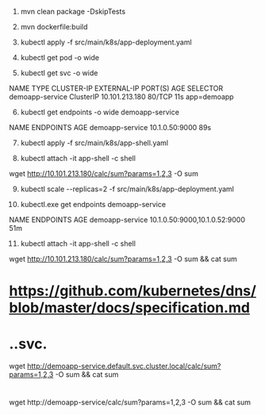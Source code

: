 1. mvn clean package -DskipTests

2. mvn dockerfile:build

3. kubectl apply -f src/main/k8s/app-deployment.yaml

4. kubectl get pod -o wide

5. kubectl get svc -o wide

NAME              TYPE        CLUSTER-IP       EXTERNAL-IP   PORT(S)   AGE   SELECTOR
demoapp-service   ClusterIP   10.101.213.180   <none>        80/TCP    11s   app=demoapp

6. kubectl get endpoints -o wide demoapp-service

NAME              ENDPOINTS        AGE
demoapp-service   10.1.0.50:9000   89s

7. kubectl apply -f src/main/k8s/app-shell.yaml

8. kubectl attach -it app-shell -c shell

wget http://10.101.213.180/calc/sum?params=1,2,3 -O sum

9. kubectl scale --replicas=2 -f src/main/k8s/app-deployment.yaml

10. kubectl.exe get endpoints demoapp-service

NAME              ENDPOINTS                       AGE
demoapp-service   10.1.0.50:9000,10.1.0.52:9000   51m

11. kubectl attach -it app-shell -c shell

wget http://10.101.213.180/calc/sum?params=1,2,3 -O sum && cat sum

# https://github.com/kubernetes/dns/blob/master/docs/specification.md
# <service>.<ns>.svc.<zone>
wget http://demoapp-service.default.svc.cluster.local/calc/sum?params=1,2,3 -O sum && cat sum

# <service>
wget http://demoapp-service/calc/sum?params=1,2,3 -O sum && cat sum


